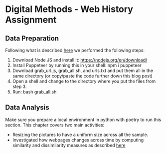 # Digital Methods - Web History Assignment 

## Data Preparation

Following what is described [here](https://www.soothsawyer.com/how-to-take-full-page-screenshot-from-list-of-urls/) we performed the following steps:

1. Download Node JS and install it: https://nodejs.org/en/download/
2. Install Puppeteer by running this in your shell: npm i puppeteer
3. Download grab_url.js, grab_all.sh, and urls.txt and put them all in the same directory (or copy/paste the code further down this blog post)
4. Open a shell and change to the directory where you put the files from step 3.
5. Run: bash grab_all.sh 


## Data Analysis
Make sure you prepare a local environment in python with poetry to run this section. This chapter covers two main activities:
- Resizing the pictures to have a uniform size across all the sample.
- Investigated how webpages changes across time by computing similarity and dissimilarity measures as described [here](https://up42.com/blog/image-similarity-measures)